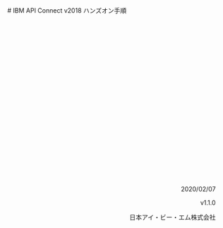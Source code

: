 <br>
<br>
<br>
<br>
<br>
<br>
<br>
<br>
# IBM API Connect v2018 ハンズオン手順
<br>
<br>
<br>
<br>
<br>
<br>
<br>
<br>
<br>
<br>
<br>
<br>
<br>
<br>
<br>
<br>
<br>
<br>
<br>
<br>
<br>
<br>
<br>
<div style="text-align: right;">

  2020/02/07 &emsp;&emsp;

  v1.1.0 &emsp;&emsp;

  日本アイ・ビー・エム株式会社 &emsp;&emsp;

</div>
